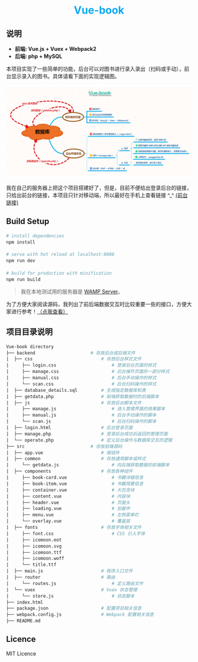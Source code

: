 <h1 style="text-align:center;color:#03a9f4">Vue-book</h1>

## 说明

* **前端: Vue.js + Vuex + Webpack2**
* **后端: php + MySQL**

本项目实现了一些简单的功能，后台可以对图书进行录入录出（扫码或手动），前台显示录入的图书。具体请看下面的实现逻辑图。

[![logic](simple-logic.png)](simple-logic.png)

我在自己的服务器上把这个项目搭建好了，但是，目前不便给出登录后台的链接，只给出前台的链接，本项目只针对移动端，所以最好在手机上查看链接 ^_^ [(前台链接)](http://www.percymong.com/book2)

## Build Setup

``` bash
# install dependencies
npm install

# serve with hot reload at localhost:8080
npm run dev

# build for production with minification
npm run build
```

> 我在本地测试用的服务器是 [WAMP Server](http://www.wampserver.com/en/)。

为了方便大家阅读源码，我列出了前后端数据交互时比较重要一些的接口，方便大家进行参考！[（点我查看）](additional.md)

## 项目目录说明

```bash
Vue-book directory
├── backend                     # 存放后台或后端文件
|  ├── css                          # 存放后台样式文件
|     ├── login.css                     # 登录后台页面的样式
|     ├── manage.css                    # 后台操作页面的一部分样式
|     ├── manual.css                    # 后台手动操作的样式
|     └── scan.css                      # 后台扫码操作的样式
|  ├── database_details.sql         # 生成指定数据库和表
|  ├── getdata.php                  # 前端获取数据时的后端脚本           
|  ├── js                           # 存放后台脚本文件
|     ├── manage.js                     # 进入管理界面的效果脚本
|     ├── manual.js                     # 后台手动操作的脚本
|     └── scan.js                       # 后台扫码操作的脚本
|  ├── login.html                   # 后台登录页面
|  ├── manage.php                   # 登录后台成功后返回的管理页面
|  └── operate.php                  # 定义后台操作与数据库交互的逻辑
├── src                         # 存放前端源码
|  ├── app.vue                      # 根组件
|  ├── common                       # 存放通用脚本或样式
|     └── getdata.js                    # 向后端获取数据的前端脚本
|  ├── components                   # 存放各种组件
|     ├── book-card.vue                 # 书籍详细信息
|     ├── book-item.vue                 # 书籍简要信息
|     ├── container.vue                 # 大包含块
|     ├── content.vue                   # 内容块
|     ├── header.vue                    # 页面头
|     ├── loading.vue                   # 加载中
|     ├── menu.vue                      # 左侧菜单栏
|     └── overlay.vue                   # 覆盖层
|  ├── fonts                        # 存放字体相关文件
|     ├── font.css                      # CSS 引入字体
|     ├── icomoon.eot
|     ├── icomoon.svg
|     ├── icomoon.ttf
|     ├── icomoon.woff
|     └── title.ttf
|  ├── main.js                      # 程序入口文件
|  ├── router                       # 路由
|     └── routes.js                     # 定义路由文件
|  └── vuex                         # Vuex 状态管理
|     └── store.js                      # 状态脚本
├── index.html                      
├── package.json                    # 配置项目相关信息
├── webpack.config.js               # Webpack 配置相关信息
├── README.md
```

## Licence

MIT Licence
